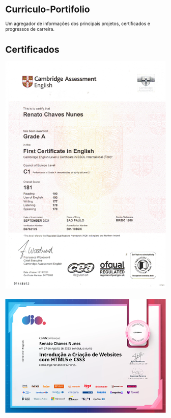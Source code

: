 # Curriculo-Portifolio
Um agregador de informações dos principais projetos, certificados e progressos de carreira.

# Certificados
<img src="images/Cambridge.png">

##
<img src="images/HTML-CSS.png">
